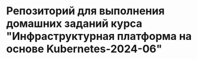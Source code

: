 # Репозиторий для выполнения домашних заданий курса "Инфраструктурная платформа на основе Kubernetes-2024-06"

#

